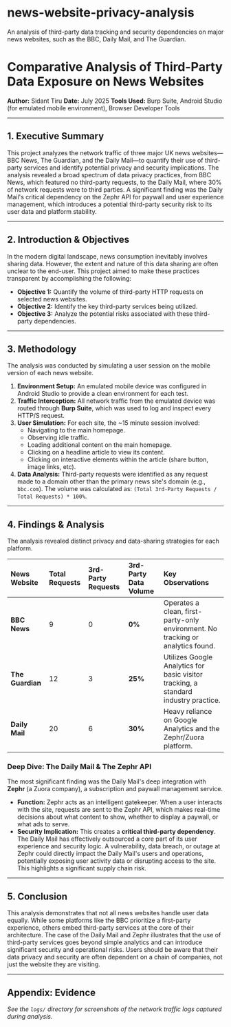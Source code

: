 # news-website-privacy-analysis
An analysis of third-party data tracking and security dependencies on major news websites, such as the BBC, Daily Mail, and The Guardian.

# Comparative Analysis of Third-Party Data Exposure on News Websites

**Author:** Sidant Tiru
**Date:** July 2025
**Tools Used:** Burp Suite, Android Studio (for emulated mobile environment), Browser Developer Tools

---

## 1. Executive Summary

This project analyzes the network traffic of three major UK news websites—BBC News, The Guardian, and the Daily Mail—to quantify their use of third-party services and identify potential privacy and security implications. The analysis revealed a broad spectrum of data privacy practices, from BBC News, which featured no third-party requests, to the Daily Mail, where 30% of network requests were to third parties. A significant finding was the Daily Mail's critical dependency on the Zephr API for paywall and user experience management, which introduces a potential third-party security risk to its user data and platform stability.

---

## 2. Introduction & Objectives

In the modern digital landscape, news consumption inevitably involves sharing data. However, the extent and nature of this data sharing are often unclear to the end-user. This project aimed to make these practices transparent by accomplishing the following:

* **Objective 1:** Quantify the volume of third-party HTTP requests on selected news websites.
* **Objective 2:** Identify the key third-party services being utilized.
* **Objective 3:** Analyze the potential risks associated with these third-party dependencies.

---

## 3. Methodology

The analysis was conducted by simulating a user session on the mobile version of each news website.

1.  **Environment Setup:** An emulated mobile device was configured in Android Studio to provide a clean environment for each test.
2.  **Traffic Interception:** All network traffic from the emulated device was routed through **Burp Suite**, which was used to log and inspect every HTTP/S request.
3.  **User Simulation:** For each site, the ~15 minute session involved:
    * Navigating to the main homepage.
    * Observing idle traffic.
    * Loading additional content on the main homepage.
    * Clicking on a headline article to view its content.
    * Clicking on interactive elements within the article (share button, image links, etc).
4.  **Data Analysis:** Third-party requests were identified as any request made to a domain other than the primary news site's domain (e.g., `bbc.com`). The volume was calculated as: `(Total 3rd-Party Requests / Total Requests) * 100%`.

---

## 4. Findings & Analysis

The analysis revealed distinct privacy and data-sharing strategies for each platform.

| News Website   | Total Requests | 3rd-Party Requests | 3rd-Party Data Volume | Key Observations                                                                |
| :------------- | :------------- | :----------------- | :-------------------- | :------------------------------------------------------------------------------ |
| **BBC News** | 9              | 0                  | **0%** | Operates a clean, first-party-only environment. No tracking or analytics found. |
| **The Guardian** | 12             | 3                  | **25%** | Utilizes Google Analytics for basic visitor tracking, a standard industry practice. |
| **Daily Mail** | 20             | 6                  | **30%** | Heavy reliance on Google Analytics and the Zephr/Zuora platform.                |

### Deep Dive: The Daily Mail & The Zephr API

The most significant finding was the Daily Mail's deep integration with **Zephr** (a Zuora company), a subscription and paywall management service.

* **Function:** Zephr acts as an intelligent gatekeeper. When a user interacts with the site, requests are sent to the Zephr API, which makes real-time decisions about what content to show, whether to display a paywall, or what ads to serve.
* **Security Implication:** This creates a **critical third-party dependency**. The Daily Mail has effectively outsourced a core part of its user experience and security logic. A vulnerability, data breach, or outage at Zephr could directly impact the Daily Mail's users and operations, potentially exposing user activity data or disrupting access to the site. This highlights a significant supply chain risk.

---

## 5. Conclusion

This analysis demonstrates that not all news websites handle user data equally. While some platforms like the BBC prioritize a first-party experience, others embed third-party services at the core of their architecture. The case of the Daily Mail and Zephr illustrates that the use of third-party services goes beyond simple analytics and can introduce significant security and operational risks. Users should be aware that their data privacy and security are often dependent on a chain of companies, not just the website they are visiting.

---

## Appendix: Evidence

*See the `logs/` directory for screenshots of the network traffic logs captured during analysis.*
```
